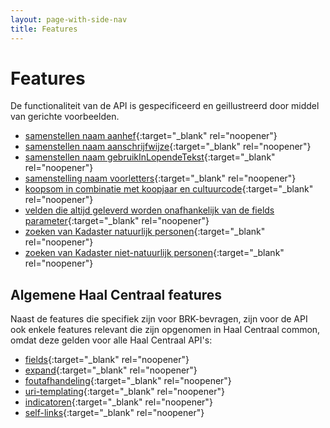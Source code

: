 ```yaml
---
layout: page-with-side-nav
title: Features
---
```

# Features
De functionaliteit van de API is gespecificeerd en geillustreerd door middel van gerichte voorbeelden.

- [samenstellen naam aanhef](https://github.com/VNG-Realisatie/Haal-Centraal-BRK-bevragen/blob/master/features/aanhef.feature){:target="_blank" rel="noopener"}
- [samenstellen naam aanschrijfwijze](https://github.com/VNG-Realisatie/Haal-Centraal-BRK-bevragen/blob/master/features/aanschrijfwijze.feature){:target="_blank" rel="noopener"}
- [samenstellen naam gebruikInLopendeTekst](https://github.com/VNG-Realisatie/Haal-Centraal-BRK-bevragen/blob/master/features/gebruik_in_lopende_tekst.feature){:target="_blank" rel="noopener"}
- [samenstelling naam voorletters](https://github.com/VNG-Realisatie/Haal-Centraal-BRK-bevragen/blob/master/features/voorletters.feature){:target="_blank" rel="noopener"}
- [koopsom in combinatie met koopjaar en cultuurcode](https://github.com/VNG-Realisatie/Haal-Centraal-BRK-bevragen/blob/master/features/levering-koopsom.feature){:target="_blank" rel="noopener"}
- [velden die altijd geleverd worden onafhankelijk van de fields parameter](https://github.com/VNG-Realisatie/Haal-Centraal-BRK-bevragen/blob/master/features/levering-velden.feature){:target="_blank" rel="noopener"}
- [zoeken van Kadaster natuurlijk personen](https://github.com/VNG-Realisatie/Haal-Centraal-BRK-bevragen/blob/master/features/zoeken-kadasternatuurlijkpersoon.feature){:target="_blank" rel="noopener"}
- [zoeken van Kadaster niet-natuurlijk personen](https://github.com/VNG-Realisatie/Haal-Centraal-BRK-bevragen/blob/master/features/zoeken-kadasternietnatuurlijkpersoon.feature){:target="_blank" rel="noopener"}

## Algemene Haal Centraal features
Naast de features die specifiek zijn voor BRK-bevragen, zijn voor de API ook enkele features relevant die zijn opgenomen in Haal Centraal common, omdat deze gelden voor alle Haal Centraal API's:
- [fields](https://github.com/VNG-Realisatie/Haal-Centraal-common/blob/master/features/fields.feature){:target="_blank" rel="noopener"}
- [expand](https://github.com/VNG-Realisatie/Haal-Centraal-common/blob/master/features/expand.feature){:target="_blank" rel="noopener"}
- [foutafhandeling](https://github.com/VNG-Realisatie/Haal-Centraal-common/blob/master/features/foutafhandeling.feature){:target="_blank" rel="noopener"}
- [uri-templating](https://github.com/VNG-Realisatie/Haal-Centraal-common/blob/master/features/uri-templating.feature){:target="_blank" rel="noopener"}
- [indicatoren](https://github.com/VNG-Realisatie/Haal-Centraal-common/blob/master/features/indicatoren.feature){:target="_blank" rel="noopener"}
- [self-links](https://github.com/VNG-Realisatie/Haal-Centraal-common/blob/master/features/self-links.feature){:target="_blank" rel="noopener"}
